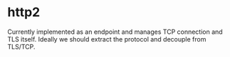 http2
=====

Currently implemented as an endpoint and manages TCP connection and TLS itself. Ideally we should extract the protocol
and decouple from TLS/TCP.
